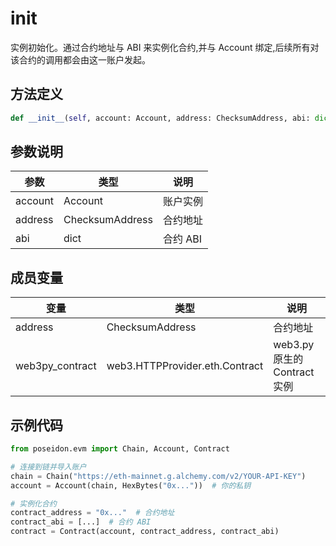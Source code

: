 # **init**

实例初始化。通过合约地址与 ABI 来实例化合约,并与 Account 绑定,后续所有对该合约的调用都会由这一账户发起。

## 方法定义

```python
def __init__(self, account: Account, address: ChecksumAddress, abi: dict) -> None
```

## 参数说明

| 参数    | 类型            | 说明     |
| ------- | --------------- | -------- |
| account | Account         | 账户实例 |
| address | ChecksumAddress | 合约地址 |
| abi     | dict            | 合约 ABI |

## 成员变量

| 变量            | 类型                           | 说明                         |
| --------------- | ------------------------------ | ---------------------------- |
| address         | ChecksumAddress                | 合约地址                     |
| web3py_contract | web3.HTTPProvider.eth.Contract | web3.py 原生的 Contract 实例 |

## 示例代码

```python
from poseidon.evm import Chain, Account, Contract

# 连接到链并导入账户
chain = Chain("https://eth-mainnet.g.alchemy.com/v2/YOUR-API-KEY")
account = Account(chain, HexBytes("0x..."))  # 你的私钥

# 实例化合约
contract_address = "0x..."  # 合约地址
contract_abi = [...]  # 合约 ABI
contract = Contract(account, contract_address, contract_abi)
```
